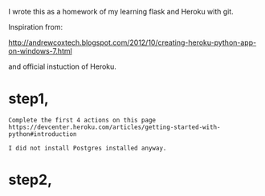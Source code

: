 I wrote this as a homework of my learning flask and Heroku with git.

Inspiration from:

http://andrewcoxtech.blogspot.com/2012/10/creating-heroku-python-app-on-windows-7.html 

and official instuction of Heroku.

# step1,

	Complete the first 4 actions on this page https://devcenter.heroku.com/articles/getting-started-with-python#introduction
	
	I did not install Postgres installed anyway.
	
	
# step2,
